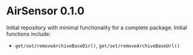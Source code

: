
# AirSensor 0.1.0

Initial repository with minimal functionality for a complete package. Initial
functions include:

* `get/set/removeArchiveBaseDir()`, `get/set/removeArchiveBaseUrl()`

